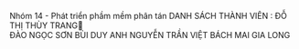 Nhóm 14 - Phát triển phầm mềm phân tán
DANH SÁCH THÀNH VIÊN : 
                ĐỖ THỊ THÙY TRANG			    
                ĐÀO NGỌC SƠN 
			    BÙI DUY ANH 
			    NGUYỄN TRẦN VIỆT BÁCH
			    MAI GIA LONG

